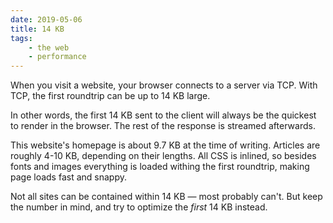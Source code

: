 ```yaml
---
date: 2019-05-06
title: 14 KB
tags:
    - the web
    - performance
---
```


When you visit a website, your browser connects to a server via TCP. With TCP, the first roundtrip can be up to 14 KB large.

In other words, the first 14 KB sent to the client will always be the quickest to render in the browser. The rest of the response is streamed afterwards.

This website's homepage is about 9.7 KB at the time of writing. Articles are roughly 4-10 KB, depending on their lengths. All CSS is inlined, so besides fonts and images everything is loaded withing the first roundtrip, making page loads fast and snappy.

Not all sites can be contained within 14 KB — most probably can't. But keep the number in mind, and try to optimize the _first_ 14 KB instead.

